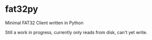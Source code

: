 # fat32py

Minimal FAT32 Client written in Python

Still a work in progress, currently only reads from disk, can't yet write.

